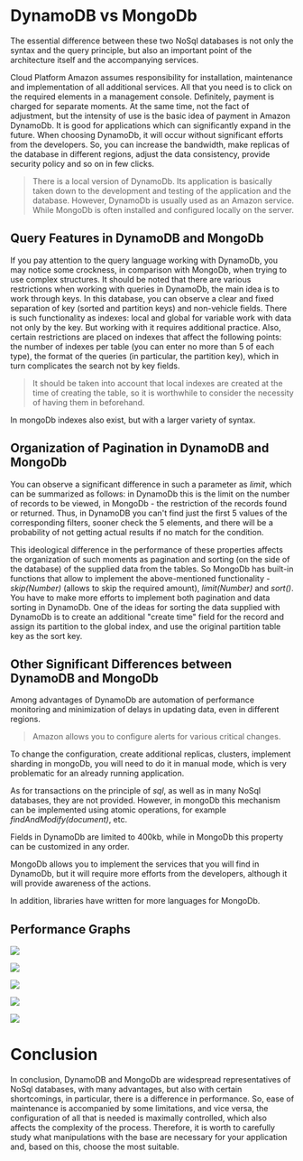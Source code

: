 # DynamoDB vs MongoDb

The essential difference between these two NoSql databases is not only the syntax and the query principle, but also an important point of the architecture itself and the accompanying services. 

Cloud Platform Amazon assumes responsibility for installation, maintenance and implementation of all additional services. All that you need is to click on the required elements in a management console. Definitely, payment is charged for separate moments. At the same time, 
not the fact of adjustment, but the intensity of use is the basic idea of payment in Amazon DynamoDb. It is good for applications which can significantly expand in the future. When choosing DynamoDb, it will occur without significant efforts from the developers. So, you can increase the bandwidth, make replicas of the database in different regions, adjust the data consistency, provide security policy and so on in few clicks. 
> There is a local version of DynamoDb. Its application is basically taken down to the development and testing of the application and the database. However, DynamoDb is usually used as an Amazon service. While MongoDb is often installed and configured locally on the server. 

## Query Features in DynamoDB and MongoDb

If you pay attention to the query language working with DynamoDb, you may notice some crockness, in comparison with MongoDb, when trying to use complex structures. It should be noted that there are various restrictions when working with queries in DynamoDb, the main idea is to work through keys. In this database, you can observe a clear and fixed separation of key (sorted and partition keys) and 	non-vehicle fields. There is such functionality as indexes: local and global for variable work with data not only by the key. But working with it requires additional practice. Also, certain restrictions are placed on indexes that affect the following points: the number of indexes per table (you can enter no more than 5 of each type), the format of the queries (in particular, the partition key), which in turn complicates the search not by key fields. 
> It should be taken into account that local indexes are created at the time of creating the table, so it is worthwhile to consider the necessity of having them in beforehand.

In mongoDb indexes also exist, but with a larger variety of syntax.

## Organization of Pagination in DynamoDB and MongoDb

You can observe a significant difference in such a parameter as *limit*, which  can be summarized as follows: in DynamoDb this is the limit on the number of records to be viewed, in MongoDb - the restriction of the records found or returned. Thus, in DynamoDB you can't find just the first 5 values of the corresponding filters, sooner check the 5 elements, and there will be a probability of not getting actual results if no match for the condition. 

This ideological difference in the performance of these properties affects the organization of such moments as pagination and sorting (on the side of the database) of the supplied data from the tables. So MongoDb has built-in functions that allow to implement the above-mentioned functionality - *skip(Number)* (allows to skip the required amount), *limit(Number)* and *sort()*. You have to make more efforts to implement both pagination and data sorting in DynamoDb. One of the ideas for sorting the data supplied with DynamoDb is to create an additional "create time" field for the record and assign its partition to the global index, and use the original partition table key as the sort key. 

## Other Significant Differences between DynamoDB and MongoDb

Among advantages of DynamoDb are automation of performance monitoring and minimization of delays in updating data, even in different regions. 
> Amazon allows you to configure alerts for various critical changes.

To change the configuration, create additional replicas, clusters, implement sharding in mongoDb, you will need to do it in manual mode, which is very problematic for an already running application. 


As for transactions on the principle of *sql*, as well as in many NoSql databases, they are not provided. However, in mongoDb this mechanism can be implemented using atomic operations, for example *findAndModify(document)*, etc. 

Fields in DynamoDb are limited to 400kb, while in MongoDb this property can be customized in any order. 

MongoDb allows you to implement the services that you will find in DynamoDb, but it will require more efforts from the developers, although it will provide awareness of the actions.

In addition, libraries have written for more languages for MongoDb.

## Performance Graphs

![](https://github.com/PerminovaAnastasia/Images/blob/master/Ðèñóíîê1.png)

![](https://github.com/PerminovaAnastasia/Images/blob/master/Ðèñóíîê2.png)

![](https://github.com/PerminovaAnastasia/Images/blob/master/Ðèñóíîê3.png)

![](https://github.com/PerminovaAnastasia/Images/blob/master/Ðèñóíîê4.png)

![](https://github.com/PerminovaAnastasia/Images/blob/master/Ðèñóíîê5.png)

# Conclusion
In conclusion, DynamoDB and MongoDb are widespread representatives of NoSql databases, with many advantages, but also with certain shortcomings, in particular, there is a difference in performance. So, ease of maintenance is accompanied by some limitations, and vice versa, the configuration of all that is needed is maximally controlled, which also affects the complexity of the process. Therefore, it is worth to carefully study what manipulations with the base are necessary for your application and, based on this, choose the most suitable.
